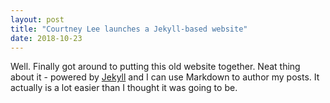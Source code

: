 ```yaml
---
layout: post
title: "Courtney Lee launches a Jekyll-based website"
date: 2018-10-23
---
```


Well. Finally got around to putting this old website together. 
Neat thing about it - powered by [Jekyll](http://jekyllrb.com) and I can use Markdown to author my posts. 
It actually is a lot easier than I thought it was going to be.
